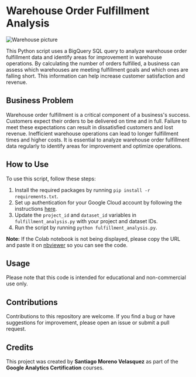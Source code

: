 # Warehouse Order Fulfillment Analysis

![Warehouse picture](https://images.unsplash.com/photo-1586528116311-ad8dd3c8310d?ixlib=rb-4.0.3&ixid=MnwxMjA3fDB8MHxwaG90by1wYWdlfHx8fGVufDB8fHx8&auto=format&fit=crop&w=1470&q=80)

This Python script uses a BigQuery SQL query to analyze warehouse order fulfillment data and identify areas for improvement in warehouse operations. By calculating the number of orders fulfilled, a business can assess which warehouses are meeting fulfillment goals and which ones are falling short. This information can help increase customer satisfaction and revenue.

## Business Problem

Warehouse order fulfillment is a critical component of a business's success. Customers expect their orders to be delivered on time and in full. Failure to meet these expectations can result in dissatisfied customers and lost revenue. Inefficient warehouse operations can lead to longer fulfillment times and higher costs. It is essential to analyze warehouse order fulfillment data regularly to identify areas for improvement and optimize operations.

## How to Use

To use this script, follow these steps:

1. Install the required packages by running `pip install -r requirements.txt`.
2. Set up authentication for your Google Cloud account by following the instructions [here](https://cloud.google.com/docs/authentication/getting-started).
3. Update the `project_id` and `dataset_id` variables in `fulfillment_analysis.py` with your project and dataset IDs.
4. Run the script by running `python fulfillment_analysis.py`.

**Note:** If the Colab notebook is not being displayed, please copy the URL and paste it on [nbviewer](https://nbviewer.org/ "nbviewer") so you can see the code.

## Usage

Please note that this code is intended for educational and non-commercial use only.

## Contributions

Contributions to this repository are welcome. If you find a bug or have suggestions for improvement, please open an issue or submit a pull request.

## Credits

This project was created by **Santiago Moreno Velasquez** as part of the **Google Analytics Certification** courses.
